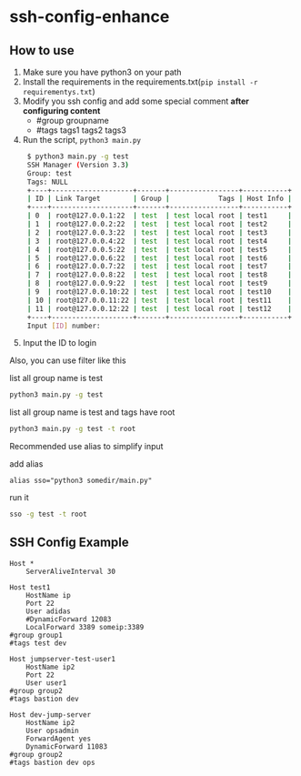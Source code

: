 # ssh-config-enhance

## How to use

1. Make sure you have python3 on your path
2. Install the requirements in the requirements.txt(`pip install -r requirementys.txt`)
3. Modify you ssh config and add some special comment **after configuring content**
    - \#group groupname 
    - \#tags tags1 tags2 tags3
4. Run the script, `python3 main.py`
   ```bash
    $ python3 main.py -g test
    SSH Manager (Version 3.3)
    Group: test
    Tags: NULL
    +----+--------------------+-------+-----------------+-----------+
    | ID | Link Target        | Group |            Tags | Host Info |
    +----+--------------------+-------+-----------------+-----------+
    | 0  | root@127.0.0.1:22  | test  | test local root | test1     |
    | 1  | root@127.0.0.2:22  | test  | test local root | test2     |
    | 2  | root@127.0.0.3:22  | test  | test local root | test3     |
    | 3  | root@127.0.0.4:22  | test  | test local root | test4     |
    | 4  | root@127.0.0.5:22  | test  | test local root | test5     |
    | 5  | root@127.0.0.6:22  | test  | test local root | test6     |
    | 6  | root@127.0.0.7:22  | test  | test local root | test7     |
    | 7  | root@127.0.0.8:22  | test  | test local root | test8     |
    | 8  | root@127.0.0.9:22  | test  | test local root | test9     |
    | 9  | root@127.0.0.10:22 | test  | test local root | test10    |
    | 10 | root@127.0.0.11:22 | test  | test local root | test11    |
    | 11 | root@127.0.0.12:22 | test  | test local root | test12    |
    +----+--------------------+-------+-----------------+-----------+
    Input [ID] number:
   ```
5. Input the ID to login

Also, you can use filter like this

list all group name is test

```bash
python3 main.py -g test
```

list all group name is test and tags have root

```bash
python3 main.py -g test -t root
```

Recommended use alias to simplify input

add alias

```
alias sso="python3 somedir/main.py"
```

run it

```bash
sso -g test -t root
```

## SSH Config Example

```
Host *
    ServerAliveInterval 30

Host test1
    HostName ip
    Port 22
    User adidas
    #DynamicForward 12083
    LocalForward 3389 someip:3389
#group group1
#tags test dev

Host jumpserver-test-user1
    HostName ip2
    Port 22
    User user1
#group group2
#tags bastion dev

Host dev-jump-server
    HostName ip2
    User opsadmin
    ForwardAgent yes
    DynamicForward 11083
#group group2
#tags bastion dev ops
```

